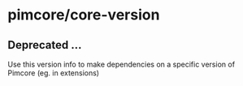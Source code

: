 
# pimcore/core-version

## Deprecated ... 

Use this version info to make dependencies on a specific version of Pimcore (eg. in extensions)
